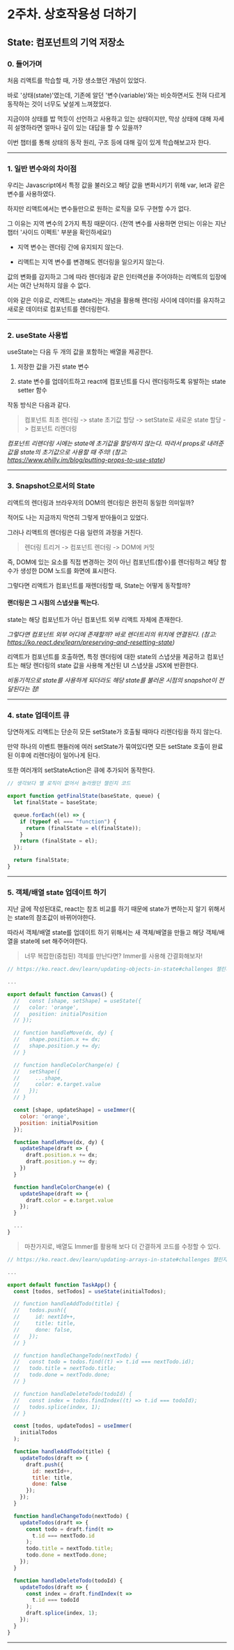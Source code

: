 # 2주차. 상호작용성 더하기

## State: 컴포넌트의 기억 저장소

### 0. 들어가며

처음 리액트를 학습할 때, 가장 생소했던 개념이 있었다.

바로 '상태(state)'였는데, 기존에 알던 '변수(variable)'와는 비슷하면서도 전혀 다르게 동작하는 것이 너무도 낯설게 느껴졌었다.

지금이야 상태를 밥 먹듯이 선언하고 사용하고 있는 상태이지만, 막상 상태에 대해 자세히 설명하라면 얼마나 깊이 있는 대답을 할 수 있을까?

이번 챕터를 통해 상태의 동작 원리, 구조 등에 대해 깊이 있게 학습해보고자 한다.

---

### 1. 일반 변수와의 차이점

우리는 Javascript에서 특정 값을 불러오고 해당 값을 변화시키기 위해 var, let과 같은 변수를 사용하였다.

하지만 리액트에서는 변수들만으로 원하는 로직을 모두 구현할 수가 없다.

그 이유는 지역 변수의 2가지 특징 때문이다. (전역 변수를 사용하면 안되는 이유는 지난 챕터 '사이드 이펙트' 부분을 확인하세요!)

- 지역 변수는 렌더링 간에 유지되지 않는다.

- 리액트는 지역 변수를 변경해도 렌더링을 일으키지 않는다.

값의 변화를 감지하고 그에 따라 렌더링과 같은 인터랙션을 주어야하는 리액트의 입장에서는 여간 난처하지 않을 수 없다.

이와 같은 이유로, 리액트는 state라는 개념을 활용해 렌더링 사이에 데이터를 유지하고 새로운 데이터로 컴포넌트를 렌더링한다.

---

### 2. useState 사용법

useState는 다음 두 개의 값을 포함하는 배열을 제공한다.

1. 저장한 값을 가진 state 변수

2. state 변수를 업데이트하고 react에 컴포넌트를 다시 렌더링하도록 유발하는 state setter 함수

작동 방식은 다음과 같다.

> 컴포넌트 최초 렌더링 -> state 초기값 할당 -> setState로 새로운 state 할당 -> 컴포넌트 리렌더링

_컴포넌트 리렌더링 시에는 state에 초기값을 할당하지 않는다. 따라서 props로 내려준 값을 state의 초기값으로 사용할 때 주의! (참고: https://www.philly.im/blog/putting-props-to-use-state)_

---

### 3. Snapshot으로서의 State

리액트의 렌더링과 브라우저의 DOM의 렌더링은 완전히 동일한 의미일까?

적어도 나는 지금까지 막연히 그렇게 받아들이고 있었다.

그러나 리액트의 렌더링은 다음 일련의 과정을 거친다.

> 렌더링 트리거 -> 컴포넌트 렌더링 -> DOM에 커밋

즉, DOM에 있는 요소를 직접 변경하는 것이 아닌 컴포넌트(함수)를 렌더링하고 해당 함수가 생성한 DOM 노드를 화면에 표시한다.

그렇다면 리액트가 컴포넌트를 재렌더링할 때, State는 어떻게 동작할까?

#### 랜더링은 그 시점의 스냅샷을 찍는다.

state는 해당 컴포넌트가 아닌 컴포넌트 외부 리액트 자체에 존재한다.

_그렇다면 컴포넌트 외부 어디에 존재할까? 바로 렌더트리의 위치에 연결된다. (참고: https://ko.react.dev/learn/preserving-and-resetting-state)_

리액트가 컴포넌트를 호출하면, 특정 렌더링에 대한 state의 스냅샷을 제공하고 컴포넌트는 해당 렌더링의 state 값을 사용해 계산된 UI 스냅샷을 JSX에 반환한다.

_비동기적으로 state를 사용하게 되더라도 해당 state를 불러온 시점의 snapshot이 전달된다는 점!_

---

### 4. state 업데이트 큐

당연하게도 리액트는 단순히 모든 setState가 호출될 때마다 리렌더링을 하지 않는다.

만약 하나의 이벤트 핸들러에 여러 setState가 묶여있다면 모든 setState 호출이 완료된 이후에 리렌더링이 일어나게 된다.

또한 여러개의 setStateAction은 큐에 추가되어 동작한다.

```js
// 생각보다 별 로직이 없어서 놀라웠던 챌린지 코드

export function getFinalState(baseState, queue) {
  let finalState = baseState;

  queue.forEach((el) => {
    if (typeof el === "function") {
      return (finalState = el(finalState));
    }
    return (finalState = el);
  });

  return finalState;
}
```

---

### 5. 객체/배열 state 업데이트 하기

지난 글에 작성된대로, react는 참조 비교를 하기 때문에 state가 변하는지 알기 위해서는 state의 참조값이 바뀌어야한다.

따라서 객체/배열 state를 업데이트 하기 위해서는 새 객체/배열을 만들고 해당 객체/배열을 state에 set 해주어야한다.

> 너무 복잡한(중첩된) 객체를 만난다면? Immer를 사용해 간결화해보자!

```js
// https://ko.react.dev/learn/updating-objects-in-state#challenges 챌린지 코드

...

export default function Canvas() {
  //   const [shape, setShape] = useState({
  //   color: 'orange',
  //   position: initialPosition
  // });

  // function handleMove(dx, dy) {
  //   shape.position.x += dx;
  //   shape.position.y += dy;
  // }

  // function handleColorChange(e) {
  //   setShape({
  //     ...shape,
  //     color: e.target.value
  //   });
  // }

  const [shape, updateShape] = useImmer({
    color: 'orange',
    position: initialPosition
  });

  function handleMove(dx, dy) {
    updateShape(draft => {
      draft.position.x += dx;
      draft.position.y += dy;
    })
  }

  function handleColorChange(e) {
    updateShape(draft => {
      draft.color = e.target.value
    });
  }

  ...
}

```

> 마찬가지로, 배열도 Immer를 활용해 보다 더 간결하게 코드를 수정할 수 있다.

```js
// https://ko.react.dev/learn/updating-arrays-in-state#challenges 챌린지 코드

...

export default function TaskApp() {
  const [todos, setTodos] = useState(initialTodos);

  // function handleAddTodo(title) {
  //   todos.push({
  //     id: nextId++,
  //     title: title,
  //     done: false,
  //   });
  // }

  // function handleChangeTodo(nextTodo) {
  //   const todo = todos.find((t) => t.id === nextTodo.id);
  //   todo.title = nextTodo.title;
  //   todo.done = nextTodo.done;
  // }

  // function handleDeleteTodo(todoId) {
  //   const index = todos.findIndex((t) => t.id === todoId);
  //   todos.splice(index, 1);
  // }

  const [todos, updateTodos] = useImmer(
    initialTodos
  );

  function handleAddTodo(title) {
    updateTodos(draft => {
      draft.push({
        id: nextId++,
        title: title,
        done: false
      });
    });
  }

  function handleChangeTodo(nextTodo) {
    updateTodos(draft => {
      const todo = draft.find(t =>
        t.id === nextTodo.id
      );
      todo.title = nextTodo.title;
      todo.done = nextTodo.done;
    });
  }

  function handleDeleteTodo(todoId) {
    updateTodos(draft => {
      const index = draft.findIndex(t =>
        t.id === todoId
      );
      draft.splice(index, 1);
    });
  }
}
```

---
